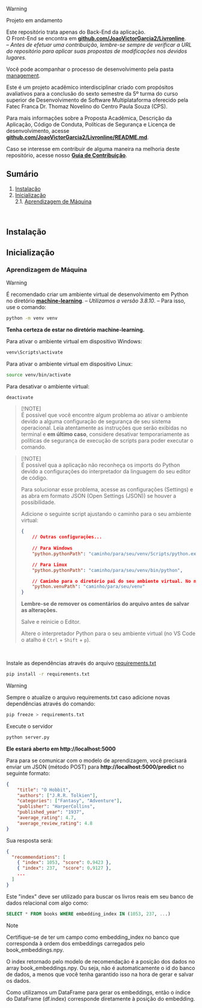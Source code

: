 > [!WARNING]
> Projeto em andamento
>
> Este repositório trata apenas do Back-End da aplicação. <br>
> O Front-End se encontra em **[github.com/JoaoVictorGarcia2/Livronline](https://github.com/JoaoVictorGarcia2/Livronline)**. <br>
> – _Antes de efetuar uma contribuição, lembre-se sempre de verificar a URL do repositório para aplicar suas propostas de modificações nos devidos lugares._
>
> Você pode acompanhar o processo de desenvolvimento pela pasta [management](https://github.com/JoaoVictorGarcia2/Livronline/tree/main/management).

Este é um projeto acadêmico interdisciplinar criado com propósitos avaliativos para a conclusão do sexto semestre da 5º turma do curso superior de Desenvolvimento de Software Multiplataforma oferecido pela Fatec Franca Dr. Thomaz Novelino do Centro Paula Souza (CPS).

Para mais informações sobre a Proposta Acadêmica, Descrição da Aplicação, Código de Conduta, Políticas de Segurança e Licença de desenvolvimento, acesse **[github.com/JoaoVictorGarcia2/Livronline/README.md](https://github.com/JoaoVictorGarcia2/Livronline?tab=readme-ov-file)**.

Caso se interesse em contribuir de alguma maneira na melhoria deste repositório, acesse nosso **[Guia de Contribuição](./.github/CONTRIBUTING.md)**.


## Sumário

1. [Instalação](#instalação)
2. [Inicialização](#inicialização) <br>
    2.1. [Aprendizagem de Máquina](#aprendizagem-de-máquina)

<br>

## Instalação



## Inicialização

### Aprendizagem de Máquina

> [!WARNING]
> É recomendado criar um ambiente virtual de desenvolvimento em Python no diretório **[machine-learning](./machine-learning)**. – _Utilizamos a versão 3.8.10_. – Para isso, use o comando:
>
> ```bash
> python -m venv venv
> ```
>
> **Tenha certeza de estar no diretório machine-learning.**
>
> Para ativar o ambiente virtual em dispositivo Windows:
>
> ```ps1
> venv\Scripts\activate
> ```
>
> Para ativar o ambiente virtual em dispositivo Linux:
> 
> ```bash
> source venv/bin/activate
> ```
>
> Para desativar o ambiente virtual:
>
> ```bash
> deactivate
> ```
>
> > [!NOTE] <br>
> > É possivel que você encontre algum problema ao ativar o ambiente devido a alguma configuração de segurança de seu sistema operacional. Leia atentamente as instruções que serão exibidas no terminal e **em último caso**, considere desativar temporariamente as políticas de segurança de execução de scripts para poder executar o comando.
>
> > [!NOTE] <br>
> > É possível qua a aplicação não reconheça os imports do Python devido a configurações do interpretador da linguagem do seu editor de código.
> >
> > Para solucionar esse problema, acesse as configurações (Settings) e as abra em formato JSON (Open Settings (JSON)) se houver a possibilidade.
> >
> > Adicione o seguinte script ajustando o caminho para o seu ambiente virtual:
> >
> > ```json
> > {
> >     // Outras configurações...
> >   
> >     // Para Windows
> >     "python.pythonPath": "caminho/para/seu/venv/Scripts/python.exe",
> >
> >     // Para Linux
> >     "python.pythonPath": "caminho/para/seu/venv/bin/python",
> >
> >     // Caminho para o diretório pai do seu ambiente virtual. No nosso caso "machine-learning"
> >     "python.venvPath": "caminho/para/seu/venv"
> > }
> > ```
> > 
> > **Lembre-se de remover os comentários do arquivo antes de salvar as alterações.**
> >
> > Salve e reinicie o Editor.
> >
> > Altere o interpretador Python para o seu ambiente virtual (no VS Code o atalho é `Ctrl` + `Shift` + `p`).

<br>

Instale as dependências através do arquivo [requirements.txt](./machine-learning/requirements.txt)

```bash
pip install -r requirements.txt
```

> [!WARNING]
> Sempre o atualize o arquivo requirements.txt caso adicione novas dependências através do comando:
>
> ```bash
> pip freeze > requirements.txt
> ```

Execute o servidor

```bash
python server.py
```

**Ele estará aberto em http://localhost:5000**

Para para se comunicar com o modelo de aprendizagem, você precisará enviar um JSON (método POST) para **http://localhost:5000/predict** no seguinte formato:

```json
{
    "title": "O Hobbit",
    "authors": ["J.R.R. Tolkien"],
    "categories": ["Fantasy", "Adventure"],
    "publisher": "HarperCollins",
    "published_year": "1937",
    "average_rating": 4.7,
    "average_review_rating": 4.8
}
```

Sua resposta será:

```json
{
  "recommendations": [
    { "index": 1053, "score": 0.9423 },
    { "index": 237,  "score": 0.9127 },
    ...
  ]
}
```

Este "index" deve ser utilizado para buscar os livros reais em seu banco de dados relacional com algo como:

```sql
SELECT * FROM books WHERE embedding_index IN (1053, 237, ...)
```

> [!NOTE] 
> Certifique-se de ter um campo como embedding_index no banco que corresponda à ordem dos embeddings carregados pelo book_embeddings.npy.
> 
> O index retornado pelo modelo de recomendação é a posição dos dados no array book_embeddings.npy.
> Ou seja, não é automaticamente o id do banco de dados, a menos que você tenha garantido isso na hora de gerar e salvar os dados.
> 
> Como utilizamos um DataFrame para gerar os embeddings, então o índice do DataFrame (df.index) corresponde diretamente à posição do embedding.
